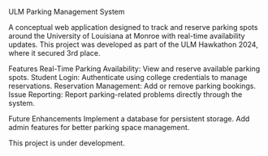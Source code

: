 ULM Parking Management System

A conceptual web application designed to track and reserve parking spots around the University of Louisiana at Monroe with real-time availability updates. This project was developed as part of the ULM Hawkathon 2024, where it secured 3rd place.

Features
Real-Time Parking Availability: View and reserve available parking spots.
Student Login: Authenticate using college credentials to manage reservations.
Reservation Management: Add or remove parking bookings.
Issue Reporting: Report parking-related problems directly through the system.

Future Enhancements
Implement a database for persistent storage.
Add admin features for better parking space management.

This project is under development.

